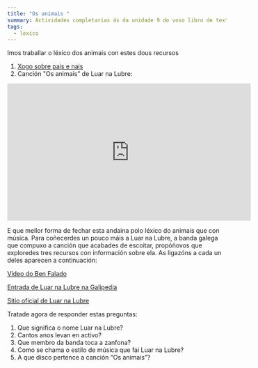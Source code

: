 ```yaml
---
title: "Os animais "
summary: Actividades completarias ás da unidade 9 do voso libro de texto
tags:
  - lexico
---
```

Imos traballar o léxico dos animais con estes dous recursos

1. [Xogo sobre pais e nais](https://www.edu.xunta.gal/espazoAbalar/sites/espazoAbalar/files/datos/1305021580/contido/Galego/exercicios/lexico/lexico3.htm#8)
2. Canción "Os animais" de Luar na Lubre:

<iframe width="560" height="315" src="https://www.youtube.com/embed/Koe9NAby8Vs" frameborder="0" allow="accelerometer; autoplay; encrypted-media; gyroscope; picture-in-picture" allowfullscreen></iframe>

E que mellor forma de fechar esta andaina polo léxico do animais que con música.
Para coñecerdes un pouco máis a Luar na Lubre, a banda galega que compuxo a
canción que acabades de escoitar, propóñovos que exploredes tres recursos con
información sobre ela. As ligazóns a cada un deles aparecen a continuación:

[Vídeo do Ben Falado](https://www.youtube.com/watch?v=6G4gVzaDWyw)

[Entrada de Luar na Lubre na Galipedia](https://gl.wikipedia.org/wiki/Luar_na_lubre)

[Sitio oficial de Luar na Lubre](http://www.luarnalubre.com/)

Tratade agora de responder estas preguntas:

1. Que significa o nome Luar na Lubre?
2. Cantos anos levan en activo?
3. Que membro da banda toca a zanfona?
4. Como se chama o estilo de música que fai Luar na Lubre?
5. A que disco pertence a canción “Os animais”?